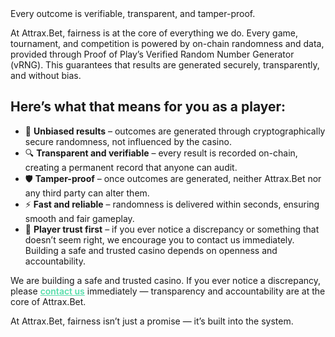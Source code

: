 
<div class="ab-hero ab-hero-fairness">
<div class="ab-subtitle ab-fairness-highlight">Every outcome is verifiable, transparent, and tamper-proof.</div>

<p>
At Attrax.Bet, fairness is at the core of everything we do. Every game, tournament, and competition is powered by on-chain randomness and data, provided through Proof of Play’s Verified Random Number Generator (vRNG). This guarantees that results are generated securely, transparently, and without bias.
</p>

</div>

## Here’s what that means for you as a player:

<ul class="ab-fairness-list">
		<li>🎲 <b class="ab-green">Unbiased results</b> – outcomes are generated through cryptographically secure randomness, not influenced by the casino.</li>
		<li>🔍 <b class="ab-green">Transparent and verifiable</b> – every result is recorded on-chain, creating a permanent record that anyone can audit.</li>
		<li>🛡️ <b class="ab-green">Tamper-proof</b> – once outcomes are generated, neither Attrax.Bet nor any third party can alter them.</li>
		<li>⚡ <b class="ab-green">Fast and reliable</b> – randomness is delivered within seconds, ensuring smooth and fair gameplay.</li>
		<li>🤝 <b class="ab-green">Player trust first</b> – if you ever notice a discrepancy or something that doesn’t seem right, we encourage you to contact us immediately. Building a safe and trusted casino depends on openness and accountability.</li>
</ul>


<div class="ab-frosty-box">
	<p>We are building a safe and trusted casino. If you ever notice a discrepancy, please <a href="../contact/" style="color:#55DDAA; text-decoration:underline; font-weight:600;">contact us</a> immediately — transparency and accountability are at the core of Attrax.Bet.</p>
</div>

At Attrax.Bet, fairness isn’t just a promise — it’s built into the system.
